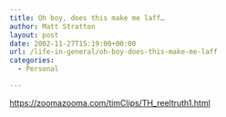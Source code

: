 ```yaml
---
title: Oh boy, does this make me laff…
author: Matt Stratton
layout: post
date: 2002-11-27T15:19:00+00:00
url: /life-in-general/oh-boy-does-this-make-me-laff
categories:
  - Personal

---
```

https://zoomazooma.com/timClips/TH_reeltruth1.html